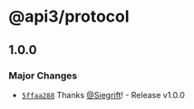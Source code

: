 # @api3/protocol

## 1.0.0
### Major Changes



- [`5ffaa288`](https://github.com/Siegrift/airnode/commit/5ffaa2885d03fae450d7aabd62261eff60882317) Thanks [@Siegrift](https://github.com/Siegrift)! - Release v1.0.0
